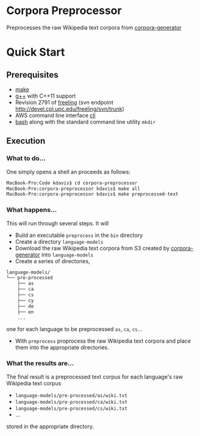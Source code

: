# Corpora Preprocessor
Preprocesses the raw Wikipedia text corpora from [corpora-generator](https://github.com/kdavis-mozilla/corpora-generator)

# Quick Start

## Prerequisites

- [make](https://www.gnu.org/software/make/)
- [g++](https://gcc.gnu.org/) with C++11 support
- Revision 2791 of [freeling](http://nlp.lsi.upc.edu/freeling/) (svn endpoint http://devel.cpl.upc.edu/freeling/svn/trunk)
- AWS command line interface [cli](https://aws.amazon.com/cli/)
- [bash](http://www.gnu.org/software/bash/) along with the standard command line utility `mkdir`

## Execution

### What to do...

One simply opens a shell an proceeds as follows:
```bash
MacBook-Pro:Code kdavis$ cd corpora-preprocessor
MacBook-Pro:corpora-preprocessor kdavis$ make all
MacBook-Pro:corpora-preprocessor kdavis$ make preprocessed-text
```

### What happens...

This will run through several steps. It will

* Build an executable `preprocess` in the `bin` directory
* Create a directory `language-models`
* Download the raw Wikipedia text corpora from S3 created by [corpora-generator](https://github.com/kdavis-mozilla/corpora-generator) into `language-models`
* Create a series of directories,
```bash
language-models/
└── pre-processed
    ├── as
    ├── ca
    ├── cs
    ├── cy
    ├── de
    ├── en
    ...
```
one for each language to be preprocessed `as`, `ca`, `cs`...
* With `preprocess` proprocess the raw Wikipedia text corpora and place them into the appropriate directories.

### What the results are...

The final result is a preprocessed text corpus for each language's raw Wikipedia text corpus 
* `language-models/pre-processed/as/wiki.txt`
* `language-models/pre-processed/ca/wiki.txt`
* `language-models/pre-processed/cs/wiki.txt`
* ...

stored in the appropriate directory.
